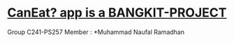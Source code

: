 # <ins>CanEat? app is a BANGKIT-PROJECT</ins>


Group C241-PS257 Member :
*Muhammad Naufal Ramadhan
